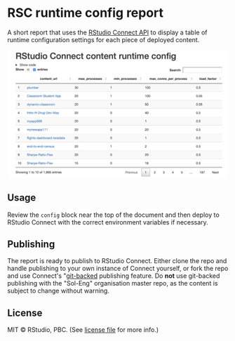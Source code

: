 # RSC runtime config report

A short report that uses the [RStudio Connect API](https://docs.rstudio.com/connect/api/#get-/v1/content) to display a table of runtime configuration settings for each piece of deployed content.

![](images/runtime_config_report.png)

## Usage

Review the `config` block near the top of the document and then deploy to RStudio Connect with the correct environment variables if necessary.

## Publishing

The report is ready to publish to RStudio Connect. Either clone the repo and handle publishing to your own instance of Connect yourself, or fork the repo and use Connect's "[git-backed](https://docs.rstudio.com/connect/user/git-backed/")  publishing feature. Do **not** use git-backed publishing with the "Sol-Eng" organisation master repo, as the content is subject to change without warning.

## License

MIT © RStudio, PBC. (See [license file](LICENSE.md) for more info.)
